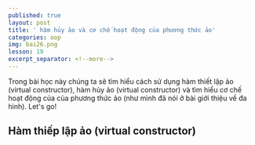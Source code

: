 ```yaml
---
published: true
layout: post
title: ' hàm hủy ảo và cơ chế hoạt động của phương thức ảo'
categories: oop
img: bai26.png
lesson: 19
excerpt_separator: <!--more-->
---
```

Trong bài học này chúng ta sẽ tìm hiểu cách sử dụng hàm thiết lập ảo (virtual constructor), hàm hủy ảo (virtual constructor) và tìm hiểu cơ chế hoạt động của của phương thức ảo (như mình đã nói ở bài giới thiệu về đa hình). Let's go!<!--more-->
## Hàm thiếp lập ảo (virtual constructor)
